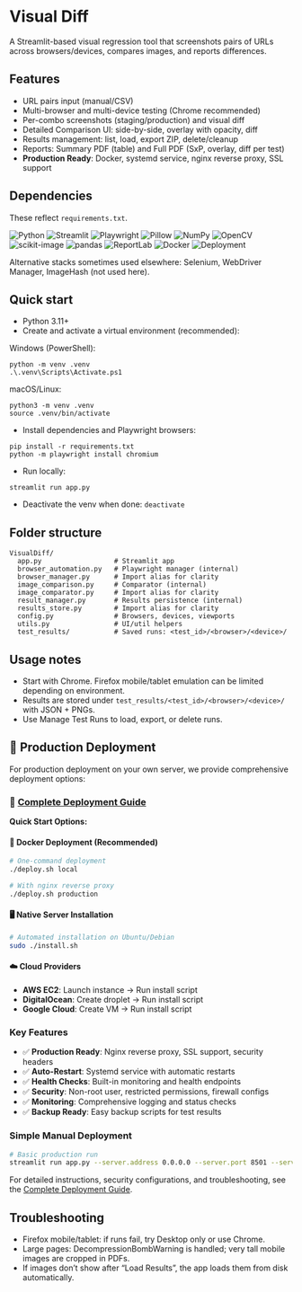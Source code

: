 # Visual Diff

A Streamlit-based visual regression tool that screenshots pairs of URLs across browsers/devices, compares images, and reports differences.

## Features

- URL pairs input (manual/CSV)
- Multi-browser and multi-device testing (Chrome recommended)
- Per-combo screenshots (staging/production) and visual diff
- Detailed Comparison UI: side-by-side, overlay with opacity, diff
- Results management: list, load, export ZIP, delete/cleanup
- Reports: Summary PDF (table) and Full PDF (SxP, overlay, diff per test)
- **Production Ready**: Docker, systemd service, nginx reverse proxy, SSL support

## Dependencies

These reflect `requirements.txt`.

![Python](https://img.shields.io/badge/Python-3.11%2B-blue)
![Streamlit](https://img.shields.io/badge/Streamlit-1.49%2B-ff4b4b?logo=streamlit)
![Playwright](https://img.shields.io/badge/Playwright-1.55%2B-brightgreen)
![Pillow](https://img.shields.io/badge/Pillow-11.3%2B-9cf)
![NumPy](https://img.shields.io/badge/NumPy-2.3%2B-013243?logo=numpy&logoColor=white)
![OpenCV](https://img.shields.io/badge/OpenCV-4.11%2B-5C3EE8?logo=opencv&logoColor=white)
![scikit-image](https://img.shields.io/badge/scikit--image-0.25%2B-F7931E)
![pandas](https://img.shields.io/badge/pandas-2.3%2B-150458?logo=pandas&logoColor=white)
![ReportLab](https://img.shields.io/badge/ReportLab-4.1%2B-6aa84f)
![Docker](https://img.shields.io/badge/Docker-Ready-2496ED?logo=docker&logoColor=white)
![Deployment](https://img.shields.io/badge/Deployment-Production%20Ready-28a745)

Alternative stacks sometimes used elsewhere: Selenium, WebDriver Manager, ImageHash (not used here).

## Quick start

- Python 3.11+
- Create and activate a virtual environment (recommended):

Windows (PowerShell):
```
python -m venv .venv
.\.venv\Scripts\Activate.ps1
```

macOS/Linux:
```
python3 -m venv .venv
source .venv/bin/activate
```

- Install dependencies and Playwright browsers:
```
pip install -r requirements.txt
python -m playwright install chromium
```

- Run locally:
```
streamlit run app.py
```

- Deactivate the venv when done: `deactivate`

## Folder structure

```
VisualDiff/
  app.py                  # Streamlit app
  browser_automation.py   # Playwright manager (internal)
  browser_manager.py      # Import alias for clarity
  image_comparison.py     # Comparator (internal)
  image_comparator.py     # Import alias for clarity
  result_manager.py       # Results persistence (internal)
  results_store.py        # Import alias for clarity
  config.py               # Browsers, devices, viewports
  utils.py                # UI/util helpers
  test_results/           # Saved runs: <test_id>/<browser>/<device>/
```

## Usage notes

- Start with Chrome. Firefox mobile/tablet emulation can be limited depending on environment.
- Results are stored under `test_results/<test_id>/<browser>/<device>/` with JSON + PNGs.
- Use Manage Test Runs to load, export, or delete runs.

## 🚀 Production Deployment

For production deployment on your own server, we provide comprehensive deployment options:

### 📖 [Complete Deployment Guide](README-DEPLOYMENT.md)

**Quick Start Options:**

#### 🐳 Docker Deployment (Recommended)
```bash
# One-command deployment
./deploy.sh local

# With nginx reverse proxy
./deploy.sh production
```

#### 🖥️ Native Server Installation
```bash
# Automated installation on Ubuntu/Debian
sudo ./install.sh
```

#### ☁️ Cloud Providers
- **AWS EC2**: Launch instance → Run install script
- **DigitalOcean**: Create droplet → Run install script
- **Google Cloud**: Create VM → Run install script

### Key Features
- ✅ **Production Ready**: Nginx reverse proxy, SSL support, security headers
- ✅ **Auto-Restart**: Systemd service with automatic restarts
- ✅ **Health Checks**: Built-in monitoring and health endpoints
- ✅ **Security**: Non-root user, restricted permissions, firewall configs
- ✅ **Monitoring**: Comprehensive logging and status checks
- ✅ **Backup Ready**: Easy backup scripts for test results

### Simple Manual Deployment
```bash
# Basic production run
streamlit run app.py --server.address 0.0.0.0 --server.port 8501 --server.headless true
```

For detailed instructions, security configurations, and troubleshooting, see the [Complete Deployment Guide](README-DEPLOYMENT.md).

## Troubleshooting

- Firefox mobile/tablet: if runs fail, try Desktop only or use Chrome.
- Large pages: DecompressionBombWarning is handled; very tall mobile images are cropped in PDFs.
- If images don’t show after “Load Results”, the app loads them from disk automatically.
